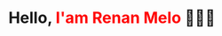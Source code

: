 <div>
  <h1 align="center"> Hello, <span style="color: red;"> I'am Renan Melo </span> 👨🏻‍💻 </h1>
</div>
